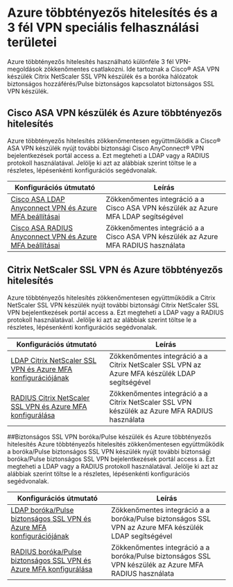 <properties
    pageTitle="Azure többtényezős hitelesítés és a 3 fél VPN adatai speciális felhasználási területei"
    description="Ez a lap 3 fél tonnában Azure többtényezős lépésenkénti beállítása konfigurációban ismerteti."
    services="multi-factor-authentication"
    documentationCenter=""
    authors="kgremban" 
    manager="femila"
    editor="curtland"/>

<tags
    ms.service="multi-factor-authentication"
    ms.workload="identity"
    ms.tgt_pltfrm="na"
    ms.devlang="na"
    ms.topic="article"
    ms.date="08/04/2016"
    ms.author="kgremban"/>

# <a name="advanced-scenarios-with-azure-multi-factor-authentication-and-3rd-party-vpn"></a>Azure többtényezős hitelesítés és a 3 fél VPN speciális felhasználási területei
Azure többtényezős hitelesítés használható különféle 3 fél VPN-megoldások zökkenőmentes csatlakozni.  Ide tartoznak a Cisco® ASA VPN készülék Citrix NetScaler SSL VPN készülék és a boróka hálózatok biztonságos hozzáférés/Pulse biztonságos kapcsolatot biztonságos SSL VPN készülék.

## <a name="cisco-asa-vpn-appliance-and-azure-multi-factor-authentication"></a>Cisco ASA VPN készülék és Azure többtényezős hitelesítés
Azure többtényezős hitelesítés zökkenőmentesen együttműködik a Cisco® ASA VPN készülék nyújt további biztonsági Cisco AnyConnect® VPN bejelentkezések portál access a.  Ezt megteheti a LDAP vagy a RADIUS protokoll használatával.  Jelölje ki azt az alábbiak szerint töltse le a részletes, lépésenkénti konfigurációs segédvonalak.

Konfigurációs útmutató  | Leírás
------------- | ------------- |
[Cisco ASA LDAP Anyconnect VPN és Azure MFA beállításai](http://download.microsoft.com/download/A/2/0/A201567C-C3DE-4227-AF89-4567A470899E/Cisco_ASA_Azure_MFA_LDAP.docx) | Zökkenőmentes integráció a a Cisco ASA VPN készülék az Azure MFA LDAP segítségével|
[Cisco ASA RADIUS Anyconnect VPN és Azure MFA beállításai](http://download.microsoft.com/download/4/5/7/4579C1CF-35B0-4FBE-8A1A-B49CB2CC0382/Cisco_ASA_Azure_MFA_RADIUS.docx) | Zökkenőmentes integráció a a Cisco ASA VPN készülék az Azure MFA RADIUS használata

## <a name="citrix-netscaler-ssl-vpn-and-azure-multi-factor-authentication"></a>Citrix NetScaler SSL VPN és Azure többtényezős hitelesítés
Azure többtényezős hitelesítés zökkenőmentesen együttműködik a Citrix NetScaler SSL VPN készülék nyújt további biztonsági Citrix NetScaler SSL VPN bejelentkezések portál access a.  Ezt megteheti a LDAP vagy a RADIUS protokoll használatával.  Jelölje ki azt az alábbiak szerint töltse le a részletes, lépésenkénti konfigurációs segédvonalak.

Konfigurációs útmutató  | Leírás
------------- | ------------- |
[LDAP Citrix NetScaler SSL VPN és Azure MFA konfigurációjának](http://download.microsoft.com/download/2/4/E/24E1E722-72DF-471F-A88A-D1338DB1AF83/Citrix_NS_Azure_MFA_LDAP.docx) | Zökkenőmentes integráció a a Citrix NetScaler SSL VPN az Azure MFA készülék LDAP segítségével|
[RADIUS Citrix NetScaler SSL VPN és Azure MFA konfigurálása](http://download.microsoft.com/download/1/A/4/1A482764-4A63-45C2-A5EC-2B673ACCDD12/Citrix_NS_Azure_MFA_RADIUS.docx) | Zökkenőmentes integráció a a Citrix NetScaler SSL VPN készülék az Azure MFA RADIUS használata

##<a name="juniperpulse-secure-ssl-vpn-appliance-and-azure-multi-factor-authentication"></a>Biztonságos SSL VPN boróka/Pulse készülék és Azure többtényezős hitelesítés
Azure többtényezős hitelesítés zökkenőmentesen együttműködik a boróka/Pulse biztonságos SSL VPN készülék nyújt további biztonsági boróka/Pulse biztonságos SSL VPN bejelentkezések portál access a.  Ezt megteheti a LDAP vagy a RADIUS protokoll használatával.  Jelölje ki azt az alábbiak szerint töltse le a részletes, lépésenkénti konfigurációs segédvonalak.

Konfigurációs útmutató  | Leírás
------------- | ------------- |
[LDAP boróka/Pulse biztonságos SSL VPN és Azure MFA konfigurációjának](http://download.microsoft.com/download/6/5/8/6587B418-75B1-4FCB-84D4-984BC479309E/JuniperPulse_Azure_MFA_LDAP.docx)| Zökkenőmentes integráció a a boróka/Pulse biztonságos SSL VPN az Azure MFA készülék LDAP segítségével|
[RADIUS boróka/Pulse biztonságos SSL VPN és Azure MFA konfigurálása](http://download.microsoft.com/download/7/9/A/79AB3DAD-4799-4379-B1DA-B95ABDF231DC/JuniperPulse_Azure_MFA_RADIUS.docx) | Zökkenőmentes integráció a a boróka/Pulse biztonságos SSL VPN készülék az Azure MFA RADIUS használata
